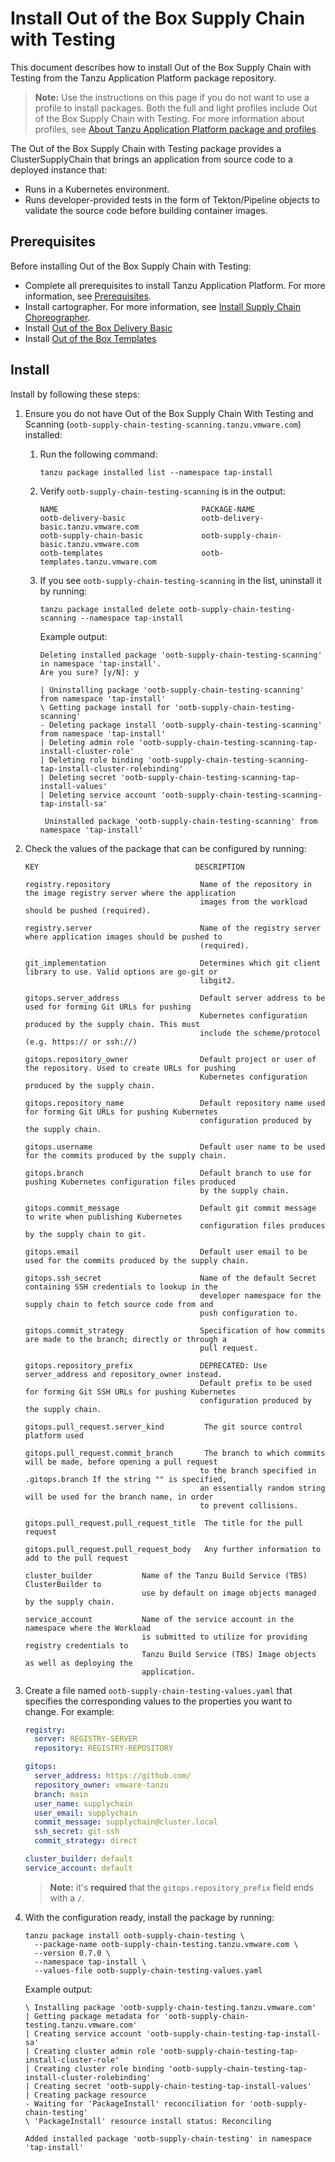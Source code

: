 # Install Out of the Box Supply Chain with Testing

This document describes how to install Out of the Box Supply Chain with Testing
from the Tanzu Application Platform package repository.

>**Note:** Use the instructions on this page if you do not want to use a profile to install packages.
Both the full and light profiles include Out of the Box Supply Chain with Testing.
For more information about profiles, see [About Tanzu Application Platform package and profiles](../about-package-profiles.md).

The Out of the Box Supply Chain with Testing package provides a
ClusterSupplyChain that brings an application from source code to a deployed
instance that:

- Runs in a Kubernetes environment.
- Runs developer-provided tests in the form of Tekton/Pipeline objects to validate the source code before building container images.

## <a id='ootb-sc-test-prereqs'></a> Prerequisites

Before installing Out of the Box Supply Chain with Testing:

- Complete all prerequisites to install Tanzu Application Platform. For more information, see [Prerequisites](../prerequisites.md).
- Install cartographer. For more information, see [Install Supply Chain Choreographer](install-scc.md).
- Install [Out of the Box Delivery Basic](install-ootb-sc-basic.md)
- Install [Out of the Box Templates](install-ootb-templates.md)

## <a id='inst-ootb-sc-test'></a> Install

Install by following these steps:

1. Ensure you do not have Out of the Box Supply Chain With Testing and Scanning
(`ootb-supply-chain-testing-scanning.tanzu.vmware.com`) installed:

    1. Run the following command:

        ```console
        tanzu package installed list --namespace tap-install
        ```

    1. Verify `ootb-supply-chain-testing-scanning` is in the output:

        ```console
        NAME                                PACKAGE-NAME
        ootb-delivery-basic                 ootb-delivery-basic.tanzu.vmware.com
        ootb-supply-chain-basic             ootb-supply-chain-basic.tanzu.vmware.com
        ootb-templates                      ootb-templates.tanzu.vmware.com
        ```

    1. If you see `ootb-supply-chain-testing-scanning` in the list, uninstall it by running:

        ```console
        tanzu package installed delete ootb-supply-chain-testing-scanning --namespace tap-install
        ```

        Example output:

        ```console
        Deleting installed package 'ootb-supply-chain-testing-scanning' in namespace 'tap-install'.
        Are you sure? [y/N]: y

        | Uninstalling package 'ootb-supply-chain-testing-scanning' from namespace 'tap-install'
        \ Getting package install for 'ootb-supply-chain-testing-scanning'
        - Deleting package install 'ootb-supply-chain-testing-scanning' from namespace 'tap-install'
        | Deleting admin role 'ootb-supply-chain-testing-scanning-tap-install-cluster-role'
        | Deleting role binding 'ootb-supply-chain-testing-scanning-tap-install-cluster-rolebinding'
        | Deleting secret 'ootb-supply-chain-testing-scanning-tap-install-values'
        | Deleting service account 'ootb-supply-chain-testing-scanning-tap-install-sa'

         Uninstalled package 'ootb-supply-chain-testing-scanning' from namespace 'tap-install'
        ```

1. Check the values of the package that can be configured by running:

    ```console
    KEY                                   DESCRIPTION

    registry.repository                    Name of the repository in the image registry server where the application 
                                           images from the workload should be pushed (required).

    registry.server                        Name of the registry server where application images should be pushed to 
                                           (required).

    git_implementation                     Determines which git client library to use. Valid options are go-git or 
                                           libgit2.

    gitops.server_address                  Default server address to be used for forming Git URLs for pushing 
                                           Kubernetes configuration produced by the supply chain. This must
                                           include the scheme/protocol (e.g. https:// or ssh://)

    gitops.repository_owner                Default project or user of the repository. Used to create URLs for pushing 
                                           Kubernetes configuration produced by the supply chain.

    gitops.repository_name                 Default repository name used for forming Git URLs for pushing Kubernetes 
                                           configuration produced by the supply chain.

    gitops.username                        Default user name to be used for the commits produced by the supply chain.

    gitops.branch                          Default branch to use for pushing Kubernetes configuration files produced 
                                           by the supply chain.

    gitops.commit_message                  Default git commit message to write when publishing Kubernetes 
                                           configuration files produces by the supply chain to git.

    gitops.email                           Default user email to be used for the commits produced by the supply chain.

    gitops.ssh_secret                      Name of the default Secret containing SSH credentials to lookup in the 
                                           developer namespace for the supply chain to fetch source code from and 
                                           push configuration to.

    gitops.commit_strategy                 Specification of how commits are made to the branch; directly or through a 
                                           pull request.

    gitops.repository_prefix               DEPRECATED: Use server_address and repository_owner instead.
                                           Default prefix to be used for forming Git SSH URLs for pushing Kubernetes 
                                           configuration produced by the supply chain.

   gitops.pull_request.server_kind         The git source control platform used

   gitops.pull_request.commit_branch       The branch to which commits will be made, before opening a pull request 
                                           to the branch specified in .gitops.branch If the string "" is specified, 
                                           an essentially random string will be used for the branch name, in order 
                                           to prevent collisions.

   gitops.pull_request.pull_request_title  The title for the pull request

   gitops.pull_request.pull_request_body   Any further information to add to the pull request

    cluster_builder           Name of the Tanzu Build Service (TBS) ClusterBuilder to
                              use by default on image objects managed by the supply chain.

    service_account           Name of the service account in the namespace where the Workload
                              is submitted to utilize for providing registry credentials to
                              Tanzu Build Service (TBS) Image objects as well as deploying the
                              application.
    ```

1. Create a file named `ootb-supply-chain-testing-values.yaml` that specifies the
   corresponding values to the properties you want to change. For example:

    ```yaml
    registry:
      server: REGISTRY-SERVER
      repository: REGISTRY-REPOSITORY

    gitops:
      server_address: https://github.com/
      repository_owner: vmware-tanzu
      branch: main
      user_name: supplychain
      user_email: supplychain
      commit_message: supplychain@cluster.local
      ssh_secret: git-ssh
      commit_strategy: direct

    cluster_builder: default
    service_account: default
    ```

    >**Note:** it's **required** that the `gitops.repository_prefix` field ends
    > with a `/`.


1. With the configuration ready, install the package by running:

    ```console
    tanzu package install ootb-supply-chain-testing \
      --package-name ootb-supply-chain-testing.tanzu.vmware.com \
      --version 0.7.0 \
      --namespace tap-install \
      --values-file ootb-supply-chain-testing-values.yaml
    ```

    Example output:

    ```console
    \ Installing package 'ootb-supply-chain-testing.tanzu.vmware.com'
    | Getting package metadata for 'ootb-supply-chain-testing.tanzu.vmware.com'
    | Creating service account 'ootb-supply-chain-testing-tap-install-sa'
    | Creating cluster admin role 'ootb-supply-chain-testing-tap-install-cluster-role'
    | Creating cluster role binding 'ootb-supply-chain-testing-tap-install-cluster-rolebinding'
    | Creating secret 'ootb-supply-chain-testing-tap-install-values'
    | Creating package resource
    - Waiting for 'PackageInstall' reconciliation for 'ootb-supply-chain-testing'
    \ 'PackageInstall' resource install status: Reconciling

    Added installed package 'ootb-supply-chain-testing' in namespace 'tap-install'
    ```
